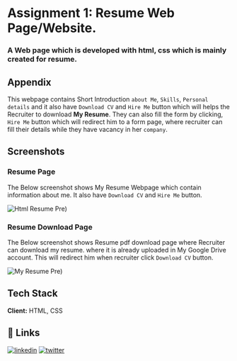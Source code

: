 
# Assignment 1: Resume Web Page/Website.
### A Web page which is developed with html, css which is mainly created for resume.




## Appendix

This webpage contains Short Introduction `about Me`, `Skills`, `Personal details` and it also have `Download CV` and  `Hire Me` button which will helps the Recruiter to download __My Resume__. They can also fill the form  by clicking, `Hire Me` button which will redirect him to a form page, where recruiter can fill their details while they have vacancy in her `company`.


## Screenshots
### Resume Page
The Below screenshot shows My Resume Webpage which contain information about me.
It also have `Download CV` and `Hire Me` button.

![Html Resume Pre)]()


### Resume Download Page
The Below screenshot shows Resume pdf download page where Recruiter can download my resume.
where it is already uploaded in My Google Drive account. 
This will redirect him when recruiter  click `Download CV` button.

![My Resume Pre)]()

## Tech Stack

**Client:** HTML, CSS

## 🔗 Links
[![linkedin](https://img.shields.io/badge/linkedin-0A66C2?style=for-the-badge&logo=linkedin&logoColor=white)](https://www.linkedin.com/in/rajeshwaran-p-i)
[![twitter](https://img.shields.io/badge/twitter-1DA1F2?style=for-the-badge&logo=twitter&logoColor=white)](https://twitter.com/)



